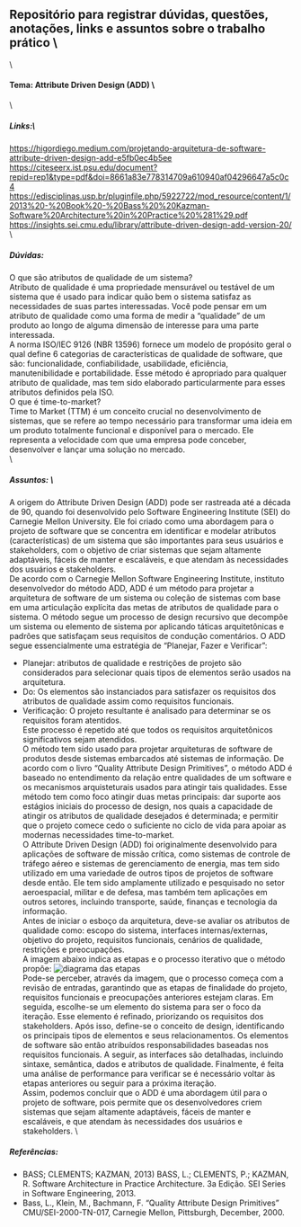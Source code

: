 ## Repositório para registrar dúvidas, questões, anotações, links e assuntos sobre o trabalho prático \
\
#### Tema: Attribute Driven Design (ADD) \
\
##### Links:\
https://higordiego.medium.com/projetando-arquitetura-de-software-attribute-driven-design-add-e5fb0ec4b5ee \
https://citeseerx.ist.psu.edu/document?repid=rep1&type=pdf&doi=8661a83e778314709a610940af04296647a5c0c4 \
https://edisciplinas.usp.br/pluginfile.php/5922722/mod_resource/content/1/2013%20-%20Book%20-%20Bass%20%20Kazman-Software%20Architecture%20in%20Practice%20%281%29.pdf \
https://insights.sei.cmu.edu/library/attribute-driven-design-add-version-20/ \
\
##### Dúvidas: 
O que são atributos de qualidade de um sistema?\
Atributo de qualidade é uma propriedade mensurável ou testável de um sistema que é usado para indicar quão bem o sistema satisfaz as necessidades de suas partes interessadas. Você pode pensar em um atributo de qualidade como uma forma de  medir a “qualidade” de um produto ao longo de alguma dimensão de interesse para uma parte interessada.\
A norma ISO/IEC 9126 (NBR 13596) fornece um modelo de propósito geral o qual define 6 categorias de características de qualidade de software, que são: funcionalidade, confiabilidade, usabilidade, eficiência, manutenibilidade e portabilidade. Esse método é apropriado para qualquer atributo de qualidade, mas tem sido elaborado particularmente para esses atributos definidos pela ISO.\
O que é time-to-market?\
Time to Market (TTM) é um conceito crucial no desenvolvimento de sistemas, que se refere ao tempo necessário para transformar uma ideia em um produto totalmente funcional e disponível para o mercado. Ele representa a velocidade com que uma empresa pode conceber, desenvolver e lançar uma solução no mercado.\
\
##### Assuntos: \
A origem do Attribute Driven Design (ADD) pode ser rastreada até a década de 90, quando foi desenvolvido pelo Software Engineering Institute (SEI) do Carnegie Mellon University. Ele foi criado como uma abordagem para o projeto de software que se concentra em identificar e modelar atributos (características) de um sistema que são importantes para seus usuários e stakeholders, com o objetivo de criar sistemas que sejam altamente adaptáveis, fáceis de manter e escaláveis, e que atendam às necessidades dos usuários e stakeholders. \
De acordo com o Carnegie Mellon Software Engineering Institute, instituto desenvolvedor do método ADD, ADD é um método para projetar a arquitetura de software de um sistema ou coleção de sistemas com base em uma articulação explícita das metas de atributos de qualidade para o sistema. O método segue um processo de design recursivo que decompõe um sistema ou elemento de sistema por aplicando táticas arquitetônicas e padrões que satisfaçam seus requisitos de condução comentários. O ADD segue essencialmente uma estratégia de “Planejar, Fazer e Verificar”:
- Planejar: atributos de qualidade e restrições de projeto são considerados para selecionar quais tipos de elementos serão usados ​​na arquitetura.
- Do: Os elementos são instanciados para satisfazer os requisitos dos atributos de qualidade assim como requisitos funcionais.
- Verificação: O projeto resultante é analisado para determinar se os requisitos foram atentidos.\
Este processo é repetido até que todos os requisitos arquitetônicos significativos sejam atendidos.\
O método tem sido usado para projetar arquiteturas de software de produtos desde sistemas embarcados até sistemas de informação.
De acordo com o livro “Quality Attribute Design Primitives”, o método ADD é baseado no entendimento da relação entre qualidades de um software e os mecanismos arquisteturais usados para atingir tais qualidades. Esse método tem como foco atingir duas metas principais: dar suporte aos estágios iniciais do processo de design, nos quais a capacidade de atingir os atributos de qualidade desejados é determinada; e permitir que o projeto comece cedo o suficiente no ciclo de vida para apoiar as modernas necessidades time-to-market.\
O Attribute Driven Design (ADD) foi originalmente desenvolvido para aplicações de software de missão crítica, como sistemas de controle de tráfego aéreo e sistemas de gerenciamento de energia, mas tem sido utilizado em uma variedade de outros tipos de projetos de software desde então. Ele tem sido amplamente utilizado e pesquisado no setor aeroespacial, militar e de defesa, mas também tem aplicações em outros setores, incluindo transporte, saúde, finanças e tecnologia da informação.\
Antes de iniciar o esboço da arquitetura, deve-se avaliar os atributos de qualidade como: escopo do sistema, interfaces internas/externas, objetivo do projeto, requisitos funcionais, cenários de qualidade, restrições e preocupações.\
A imagem abaixo indica as etapas e o processo iterativo que o método propôe:
![diagrama das etapas](https://miro.medium.com/v2/resize:fit:720/format:webp/0*N_m9jvFkwpekvAOp.png)
\
Pode-se perceber, através da imagem, que o processo começa com a revisão de entradas, garantindo que as etapas de finalidade do projeto, requisitos funcionais e preocupações anteriores estejam claras. Em seguida, escolhe-se um elemento do sistema para ser o foco da iteração. Esse elemento é refinado, priorizando os requisitos dos stakeholders. Após isso, define-se o conceito de design, identificando os principais tipos de elementos e seus relacionamentos. Os elementos de software são então atribuídos responsabilidades baseadas nos requisitos funcionais. A seguir, as interfaces são detalhadas, incluindo sintaxe, semântica, dados e atributos de qualidade. Finalmente, é feita uma análise de performance para verificar se é necessário voltar às etapas anteriores ou seguir para a próxima iteração.\
Assim, podemos concluir que o ADD é uma abordagem útil para o projeto de software, pois permite que os desenvolvedores criem sistemas que sejam altamente adaptáveis, fáceis de manter e escaláveis, e que atendam às necessidades dos usuários e stakeholders.
\
##### Referências:
- BASS; CLEMENTS; KAZMAN, 2013) BASS, L.; CLEMENTS, P.; KAZMAN, R. Software Architecture in Practice Architecture. 3a
Edição. SEI Series in Software Engineering, 2013.
- Bass, L., Klein, M., Bachmann, F. “Quality Attribute Design Primitives” CMU/SEI-2000-TN-017, Carnegie Mellon, Pittsburgh, December, 2000.


